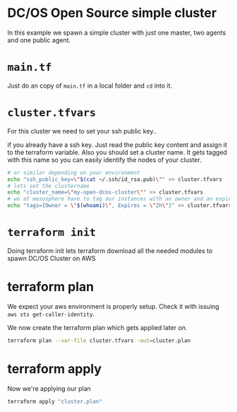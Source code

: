 # DC/OS Open Source simple cluster
In this example we spawn a simple cluster with just one master, two agents and one public agent.

# `main.tf`
Just do an copy of `main.tf` in a local folder and `cd` into it.

# `cluster.tfvars`
For this cluster we need to set your ssh public key..

if you already have a ssh key. Just read the public key content and assign it to the terraform variable. Also you should set a cluster name. It gets tagged with this name so you can easily identify the nodes of your cluster.

```bash
# or similar depending on your environment
echo "ssh_public_key=\"$(cat ~/.ssh/id_rsa.pub)\"" >> cluster.tfvars
# lets set the clustername
echo "cluster_name=\"my-open-dcos-cluster\"" >> cluster.tfvars
# we at mesosphere have to tag our instances with an owner and an expire date.
echo "tags={Owner = \"$(whoami)\", Expires = \"2h\"}" >> cluster.tfvars
```

# `terraform init`
Doing terraform init lets terraform download all the needed modules to spawn DC/OS Cluster on AWS

# terraform plan
We expect your aws environment is properly setup. Check it with issuing `aws sts get-caller-identity`.

We now create the terraform plan which gets applied later on.
```bash
terraform plan --var-file cluster.tfvars -out=cluster.plan
```

# terraform apply
Now we're applying our plan

```bash
terraform apply "cluster.plan"
```
